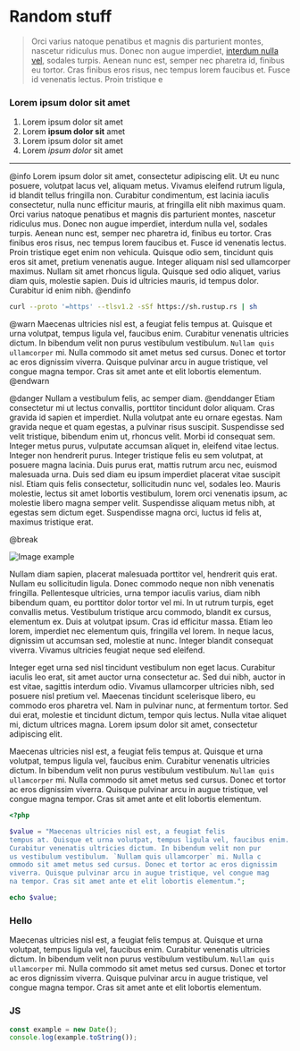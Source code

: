 # Random stuff

> Orci varius natoque penatibus et magnis dis parturient montes, nascetur ridiculus mus. Donec non augue imperdiet, [interdum nulla vel](https://github.com), sodales turpis. Aenean nunc est, semper nec pharetra id, finibus eu tortor. Cras finibus eros risus, nec tempus lorem faucibus et. Fusce id venenatis lectus. Proin tristique e

### Lorem ipsum dolor sit amet

1. Lorem ipsum dolor sit amet
1. Lorem **ipsum dolor sit** amet
1. Lorem ipsum dolor sit amet
1. Lorem _ipsum dolor_ sit amet

---

@info
Lorem ipsum dolor sit amet, consectetur adipiscing elit. Ut eu nunc posuere, volutpat lacus vel, aliquam metus. Vivamus eleifend rutrum ligula, id blandit tellus fringilla non. Curabitur condimentum, est lacinia iaculis consectetur, nulla nunc efficitur mauris, at fringilla elit nibh maximus quam. Orci varius natoque penatibus et magnis dis parturient montes, nascetur ridiculus mus. Donec non augue imperdiet, interdum nulla vel, sodales turpis. Aenean nunc est, semper nec pharetra id, finibus eu tortor. Cras finibus eros risus, nec tempus lorem faucibus et. Fusce id venenatis lectus. Proin tristique eget enim non vehicula. Quisque odio sem, tincidunt quis eros sit amet, pretium venenatis augue. Integer aliquam nisl sed ullamcorper maximus. Nullam sit amet rhoncus ligula. Quisque sed odio aliquet, varius diam quis, molestie sapien. Duis id ultricies mauris, id tempus dolor. Curabitur id enim nibh.
@endinfo

```sh
curl --proto '=https' --tlsv1.2 -sSf https://sh.rustup.rs | sh
```

@warn
Maecenas ultricies nisl est, a feugiat felis tempus at. Quisque et urna volutpat, tempus ligula vel, faucibus enim. Curabitur venenatis ultricies dictum. In bibendum velit non purus vestibulum vestibulum. `Nullam quis ullamcorper` mi. Nulla commodo sit amet metus sed cursus. Donec et tortor ac eros dignissim viverra. Quisque pulvinar arcu in augue tristique, vel congue magna tempor. Cras sit amet ante et elit lobortis elementum.
@endwarn

@danger Nullam a vestibulum felis, ac semper diam. @enddanger Etiam consectetur mi ut lectus convallis, porttitor tincidunt dolor aliquam. Cras gravida id sapien et imperdiet. Nulla volutpat ante eu ornare egestas. Nam gravida neque et quam egestas, a pulvinar risus suscipit. Suspendisse sed velit tristique, bibendum enim ut, rhoncus velit. Morbi id consequat sem. Integer metus purus, vulputate accumsan aliquet in, eleifend vitae lectus. Integer non hendrerit purus. Integer tristique felis eu sem volutpat, at posuere magna lacinia. Duis purus erat, mattis rutrum arcu nec, euismod malesuada urna. Duis sed diam eu ipsum imperdiet placerat vitae suscipit nisl. Etiam quis felis consectetur, sollicitudin nunc vel, sodales leo. Mauris molestie, lectus sit amet lobortis vestibulum, lorem orci venenatis ipsum, ac molestie libero magna semper velit. Suspendisse aliquam metus nibh, at egestas sem dictum eget. Suspendisse magna orci, luctus id felis at, maximus tristique erat.

@break

![Image example](@assets_path/images/image.png)

Nullam diam sapien, placerat malesuada porttitor vel, hendrerit quis erat. Nullam eu sollicitudin ligula. Donec commodo neque non nibh venenatis fringilla. Pellentesque ultricies, urna tempor iaculis varius, diam nibh bibendum quam, eu porttitor dolor tortor vel mi. In ut rutrum turpis, eget convallis metus. Vestibulum tristique arcu commodo, blandit ex cursus, elementum ex. Duis at volutpat ipsum. Cras id efficitur massa. Etiam leo lorem, imperdiet nec elementum quis, fringilla vel lorem. In neque lacus, dignissim ut accumsan sed, molestie at nunc. Integer blandit consequat viverra. Vivamus ultricies feugiat neque sed eleifend.

Integer eget urna sed nisl tincidunt vestibulum non eget lacus. Curabitur iaculis leo erat, sit amet auctor urna consectetur ac. Sed dui nibh, auctor in est vitae, sagittis interdum odio. Vivamus ullamcorper ultricies nibh, sed posuere nisl pretium vel. Maecenas tincidunt scelerisque libero, eu commodo eros pharetra vel. Nam in pulvinar nunc, at fermentum tortor. Sed dui erat, molestie et tincidunt dictum, tempor quis lectus. Nulla vitae aliquet mi, dictum ultrices magna. Lorem ipsum dolor sit amet, consectetur adipiscing elit.

Maecenas ultricies nisl est, a feugiat felis tempus at. Quisque et urna volutpat, tempus ligula vel, faucibus enim. Curabitur venenatis ultricies dictum. In bibendum velit non purus vestibulum vestibulum. `Nullam quis ullamcorper` mi. Nulla commodo sit amet metus sed cursus. Donec et tortor ac eros dignissim viverra. Quisque pulvinar arcu in augue tristique, vel congue magna tempor. Cras sit amet ante et elit lobortis elementum.

```php
<?php

$value = "Maecenas ultricies nisl est, a feugiat felis
tempus at. Quisque et urna volutpat, tempus ligula vel, faucibus enim.
Curabitur venenatis ultricies dictum. In bibendum velit non pur
us vestibulum vestibulum. `Nullam quis ullamcorper` mi. Nulla c
ommodo sit amet metus sed cursus. Donec et tortor ac eros dignissim
viverra. Quisque pulvinar arcu in augue tristique, vel congue mag
na tempor. Cras sit amet ante et elit lobortis elementum.";

echo $value;
```

### Hello

Maecenas ultricies nisl est, a feugiat felis tempus at. Quisque et urna volutpat, tempus ligula vel, faucibus enim. Curabitur venenatis ultricies dictum. In bibendum velit non purus vestibulum vestibulum. `Nullam quis ullamcorper` mi. Nulla commodo sit amet metus sed cursus. Donec et tortor ac eros dignissim viverra. Quisque pulvinar arcu in augue tristique, vel congue magna tempor. Cras sit amet ante et elit lobortis elementum.

### JS

```js
const example = new Date();
console.log(example.toString());
```

